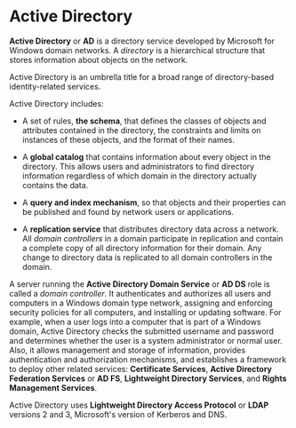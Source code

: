 # Active Directory

**Active Directory** or **AD** is a directory service developed by Microsoft for Windows domain networks. A *directory* is a hierarchical structure that stores information about objects on the network.

Active Directory is an umbrella title for a broad range of directory-based identity-related services.

Active Directory includes:

- A set of rules, **the schema**, that defines the classes of objects and attributes contained in the directory, the constraints and limits on instances of these objects, and the format of their names.

- A **global catalog** that contains information about every object in the directory. This allows users and administrators to find directory information regardless of which domain in the directory actually contains the data.

- A **query and index mechanism**, so that objects and their properties can be published and found by network users or applications.

- A **replication service** that distributes directory data across a network. All *domain controllers* in a domain participate in replication and contain a complete copy of all directory information for their domain. Any change to directory data is replicated to all domain controllers in the domain.

A server running the **Active Directory Domain Service** or **AD DS** role is called a *domain controller*. It authenticates and authorizes all users and computers in a Windows domain type network, assigning and enforcing security policies for all computers, and installing or updating software. For example, when a user logs into a computer that is part of a Windows domain, Active Directory checks the submitted username and password and determines whether the user is a system administrator or normal user. Also, it allows management and storage of information, provides authentication and authorization mechanisms, and establishes a framework to deploy other related services: **Certificate Services**, **Active Directory Federation Services** or **AD FS**, **Lightweight Directory Services**, and **Rights Management Services**.

Active Directory uses **Lightweight Directory Access Protocol** or **LDAP** versions 2 and 3, Microsoft's version of Kerberos and DNS.
